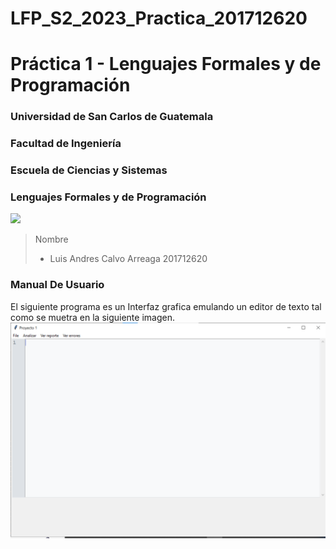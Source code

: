 # LFP_S2_2023_Practica_201712620
# Práctica 1 - Lenguajes Formales y de Programación  

### Universidad de San Carlos de Guatemala
### Facultad de Ingeniería
### Escuela de Ciencias y Sistemas
### Lenguajes Formales y de Programación

<img src='https://user-images.githubusercontent.com/36779113/128587817-1a6c2fdc-d106-4dd3-b092-104c8299bded.png' background='white'>

> Nombre
> - Luis Andres Calvo Arreaga         201712620

### Manual De Usuario
El siguiente programa es un Interfaz grafica emulando un editor de texto tal como se muetra en la siguiente imagen.
![Alt text](image-2.png)